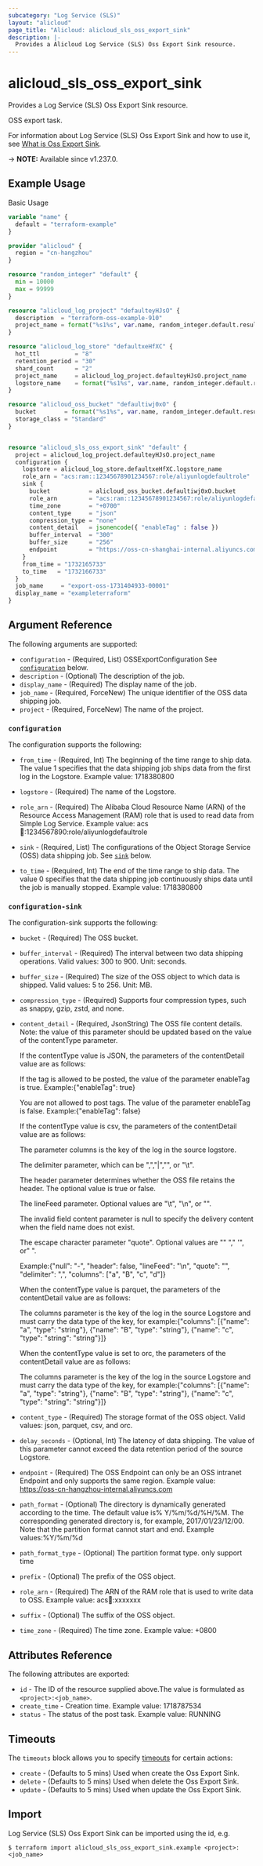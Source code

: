 ```yaml
---
subcategory: "Log Service (SLS)"
layout: "alicloud"
page_title: "Alicloud: alicloud_sls_oss_export_sink"
description: |-
  Provides a Alicloud Log Service (SLS) Oss Export Sink resource.
---
```


# alicloud_sls_oss_export_sink

Provides a Log Service (SLS) Oss Export Sink resource.

OSS export task.

For information about Log Service (SLS) Oss Export Sink and how to use it, see [What is Oss Export Sink](https://www.alibabacloud.com/help/en/).

-> **NOTE:** Available since v1.237.0.

## Example Usage

Basic Usage

```terraform
variable "name" {
  default = "terraform-example"
}

provider "alicloud" {
  region = "cn-hangzhou"
}

resource "random_integer" "default" {
  min = 10000
  max = 99999
}

resource "alicloud_log_project" "defaulteyHJsO" {
  description  = "terraform-oss-example-910"
  project_name = format("%s1%s", var.name, random_integer.default.result)
}

resource "alicloud_log_store" "defaultxeHfXC" {
  hot_ttl          = "8"
  retention_period = "30"
  shard_count      = "2"
  project_name     = alicloud_log_project.defaulteyHJsO.project_name
  logstore_name    = format("%s1%s", var.name, random_integer.default.result)
}

resource "alicloud_oss_bucket" "defaultiwj0xO" {
  bucket        = format("%s1%s", var.name, random_integer.default.result)
  storage_class = "Standard"
}


resource "alicloud_sls_oss_export_sink" "default" {
  project = alicloud_log_project.defaulteyHJsO.project_name
  configuration {
    logstore = alicloud_log_store.defaultxeHfXC.logstore_name
    role_arn = "acs:ram::12345678901234567:role/aliyunlogdefaultrole"
    sink {
      bucket           = alicloud_oss_bucket.defaultiwj0xO.bucket
      role_arn         = "acs:ram::12345678901234567:role/aliyunlogdefaultrole"
      time_zone        = "+0700"
      content_type     = "json"
      compression_type = "none"
      content_detail   = jsonencode({ "enableTag" : false })
      buffer_interval  = "300"
      buffer_size      = "256"
      endpoint         = "https://oss-cn-shanghai-internal.aliyuncs.com"
    }
    from_time = "1732165733"
    to_time   = "1732166733"
  }
  job_name     = "export-oss-1731404933-00001"
  display_name = "exampleterraform"
}
```

## Argument Reference

The following arguments are supported:
* `configuration` - (Required, List) OSSExportConfiguration See [`configuration`](#configuration) below.
* `description` - (Optional) The description of the job.
* `display_name` - (Required) The display name of the job.
* `job_name` - (Required, ForceNew) The unique identifier of the OSS data shipping job.
* `project` - (Required, ForceNew) The name of the project.

### `configuration`

The configuration supports the following:
* `from_time` - (Required, Int) The beginning of the time range to ship data. The value 1 specifies that the data shipping job ships data from the first log in the Logstore. Example value: 1718380800
* `logstore` - (Required) The name of the Logstore.
* `role_arn` - (Required) The Alibaba Cloud Resource Name (ARN) of the Resource Access Management (RAM) role that is used to read data from Simple Log Service. Example value: acs:ram::1234567890:role/aliyunlogdefaultrole

* `sink` - (Required, List) The configurations of the Object Storage Service (OSS) data shipping job. See [`sink`](#configuration-sink) below.
* `to_time` - (Required, Int) The end of the time range to ship data. The value 0 specifies that the data shipping job continuously ships data until the job is manually stopped. Example value: 1718380800

### `configuration-sink`

The configuration-sink supports the following:
* `bucket` - (Required) The OSS bucket.
* `buffer_interval` - (Required) The interval between two data shipping operations. Valid values: 300 to 900. Unit: seconds.

* `buffer_size` - (Required) The size of the OSS object to which data is shipped. Valid values: 5 to 256. Unit: MB.
* `compression_type` - (Required) Supports four compression types, such as snappy, gzip, zstd, and none.
* `content_detail` - (Required, JsonString) The OSS file content details. Note: the value of this parameter should be updated based on the value of the contentType parameter.

  If the contentType value is JSON, the parameters of the contentDetail value are as follows:

  If the tag is allowed to be posted, the value of the parameter enableTag is true. Example:{"enableTag": true}

  You are not allowed to post tags. The value of the parameter enableTag is false. Example:{"enableTag": false}

  If the contentType value is csv, the parameters of the contentDetail value are as follows:

  The parameter columns is the key of the log in the source logstore.

  The delimiter parameter, which can be ",","|","", or "\t".

  The header parameter determines whether the OSS file retains the header. The optional value is true or false.

  The lineFeed parameter. Optional values are "\t", "\n", or "".

  The invalid field content parameter is null to specify the delivery content when the field name does not exist.

  The escape character parameter "quote". Optional values are "" "," '", or" ".

  Example:{"null": "-", "header": false, "lineFeed": "\n", "quote": "", "delimiter": ",", "columns": ["a", "B", "c", "d"]}

  When the contentType value is parquet, the parameters of the contentDetail value are as follows:

  The columns parameter is the key of the log in the source Logstore and must carry the data type of the key, for example:{"columns": [{"name": "a", "type": "string"}, {"name": "B", "type": "string"}, {"name": "c", "type": "string": "string"}]}

  When the contentType value is set to orc, the parameters of the contentDetail value are as follows:

  The columns parameter is the key of the log in the source Logstore and must carry the data type of the key, for example:{"columns": [{"name": "a", "type": "string"}, {"name": "B", "type": "string"}, {"name": "c", "type": "string": "string"}]}
* `content_type` - (Required) The storage format of the OSS object. Valid values: json, parquet, csv, and orc.
* `delay_seconds` - (Optional, Int) The latency of data shipping. The value of this parameter cannot exceed the data retention period of the source Logstore.
* `endpoint` - (Required) The OSS Endpoint can only be an OSS intranet Endpoint and only supports the same region. Example value: https://oss-cn-hangzhou-internal.aliyuncs.com
* `path_format` - (Optional) The directory is dynamically generated according to the time. The default value is% Y/%m/%d/%H/%M. The corresponding generated directory is, for example, 2017/01/23/12/00. Note that the partition format cannot start and end. Example values:%Y/%m/%d
* `path_format_type` - (Optional) The partition format type. only support time
* `prefix` - (Optional) The prefix of the OSS object.
* `role_arn` - (Required) The ARN of the RAM role that is used to write data to OSS. Example value: acs:ram::xxxxxxx

* `suffix` - (Optional) The suffix of the OSS object.
* `time_zone` - (Required) The time zone. Example value: +0800

## Attributes Reference

The following attributes are exported:
* `id` - The ID of the resource supplied above.The value is formulated as `<project>:<job_name>`.
* `create_time` - Creation time. Example value: 1718787534
* `status` - The status of the post task. Example value: RUNNING

## Timeouts

The `timeouts` block allows you to specify [timeouts](https://www.terraform.io/docs/configuration-0-11/resources.html#timeouts) for certain actions:
* `create` - (Defaults to 5 mins) Used when create the Oss Export Sink.
* `delete` - (Defaults to 5 mins) Used when delete the Oss Export Sink.
* `update` - (Defaults to 5 mins) Used when update the Oss Export Sink.

## Import

Log Service (SLS) Oss Export Sink can be imported using the id, e.g.

```shell
$ terraform import alicloud_sls_oss_export_sink.example <project>:<job_name>
```